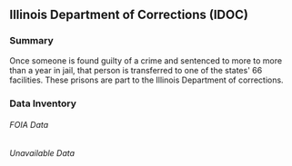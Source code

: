 ## Illinois Department of Corrections (IDOC)

### Summary

Once someone is found guilty of a crime and sentenced to more to more than a year in jail, that person is transferred to one of the states' 66 facilities. These prisons are part to the Illinois Department of corrections.

### Data Inventory

###### FOIA Data

###### Unavailable Data
